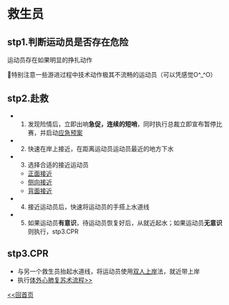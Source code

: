 # 救生员

## stp1.判断运动员是否存在危险

运动员存在如果明显的挣扎动作

🚀特别注意一些游进过程中技术动作极其不流畅的运动员（可以凭感觉O^_^O）

## stp2.赴救

- 1. 发现险情后，立即出响**急促，连续的短哨**，同时执行总裁立即宣布暂停比赛，并启动[应急预案](emergency-plan/README.md)
- 2. 快速在岸上接近，在距离运动员运动员最近的地方下水
- 3. 选择合适的接近运动员
  - [正面接近](https://www.bilibili.com/video/BV1D5411u7Sd/?spm_id_from=333.337.search-card.all.click)
  - [侧向接近](https://www.bilibili.com/video/BV1p64y1y7rY?spm_id_from=333.788.videopod.sections)
  - [背面接近](https://www.bilibili.com/video/BV1Ef4y1Y71X?spm_id_from=333.788.videopod.sections)
- 4. 接近运动员后，快速将运动员的手搭上水道线
- 5. 如果运动员**有意识**，待运动员恢复好后，从就近起水；如果运动员**无意识**则执行，stp3.CPR

## stp3.CPR

- 与另一个救生员抬起水道线，将运动员使用[双人上岸](https://www.bilibili.com/video/BV1Sd4y1f7kR?spm_id_from=333.788.videopod.sections)法，就近带上岸
- 执行[体外心肺复苏术流程>>](lifeguard/detial/CPR.md)

[<<回首页](README.md)
